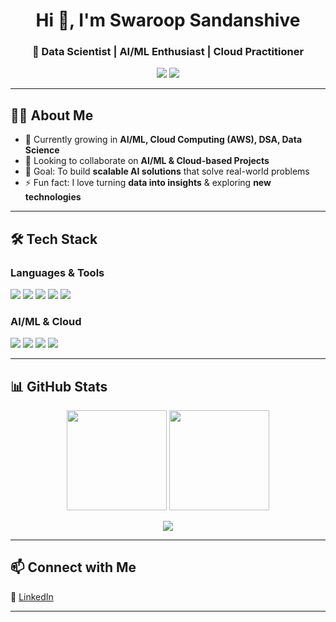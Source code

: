 <h1 align="center">Hi 👋, I'm Swaroop Sandanshive</h1>
<h3 align="center">🚀 Data Scientist | AI/ML Enthusiast | Cloud Practitioner</h3>

<p align="center">
  <a href="https://www.linkedin.com/in/swaroop-724/"><img src="https://img.shields.io/badge/-LinkedIn-blue?style=flat&logo=linkedin&logoColor=white"/></a>
  <!-- <a href="mailto:swaroopsandanshive@gmail.com"><img src="https://img.shields.io/badge/-Email-red?style=flat&logo=gmail&logoColor=white"/></a> -->
  <a href="https://github.com/swaroop489"><img src="https://img.shields.io/badge/-GitHub-black?style=flat&logo=github&logoColor=white"/></a>
</p>

---

## 👨‍💻 About Me

- 🌱 Currently growing in **AI/ML, Cloud Computing (AWS), DSA, Data Science**  
- 👯 Looking to collaborate on **AI/ML & Cloud-based Projects**  
- 🎯 Goal: To build **scalable AI solutions** that solve real-world problems  
- ⚡ Fun fact: I love turning **data into insights** & exploring **new technologies**  

---


 ## 🛠 Tech Stack

### Languages & Tools  
<p align="left">
  <img src="https://img.shields.io/badge/-Python-3776AB?style=flat&logo=python&logoColor=white"/>
  <img src="https://img.shields.io/badge/-SQL-4479A1?style=flat&logo=mysql&logoColor=white"/>
  <img src="https://img.shields.io/badge/-React-61DAFB?style=flat&logo=react&logoColor=black"/>
  <img src="https://img.shields.io/badge/-MongoDB-4DB33D?style=flat&logo=mongodb&logoColor=white"/>
  <img src="https://img.shields.io/badge/-GitHub-181717?style=flat&logo=github&logoColor=white"/>
</p>

### AI/ML & Cloud  
<p align="left">
  <img src="https://img.shields.io/badge/-TensorFlow-FF6F00?style=flat&logo=tensorflow&logoColor=white"/>
  <img src="https://img.shields.io/badge/-AWS-232F3E?style=flat&logo=amazon-aws&logoColor=white"/>
  <img src="https://img.shields.io/badge/-Pandas-150458?style=flat&logo=pandas&logoColor=white"/>
  <img src="https://img.shields.io/badge/-NumPy-013243?style=flat&logo=numpy&logoColor=white"/>
</p>


---

## 📊 GitHub Stats

<p align="center">
  <img src="https://github-readme-stats.vercel.app/api?username=swaroop489" height="160"/>
  <img src="https://github-readme-streak-stats.herokuapp.com/?user=swaroop489" height="160"/>
</p>

<p align="center">
  <img src="https://github-readme-stats.vercel.app/api/top-langs/?username=swaroop489&layout=compact"/>
</p>

---
<!--
## 🚀 Featured Projects

🔹 [Student Database Management System](#) – A MERN app to manage student data  
🔹 [Movie Recommendation System](#) – AI-based movie recommender using ML models  
🔹 [AI File Prefetching (Research)](#) – Graph Neural Networks for intelligent caching  

---

-->

## 📫 Connect with Me

💼 [LinkedIn](https://www.linkedin.com/in/swaroop-724/)  
<!--📧 swaroopsandanshive@gmail.com  -->
<!-- 🌐 [GitHub Portfolio](https://github.com/swaroop489)  -->

---
